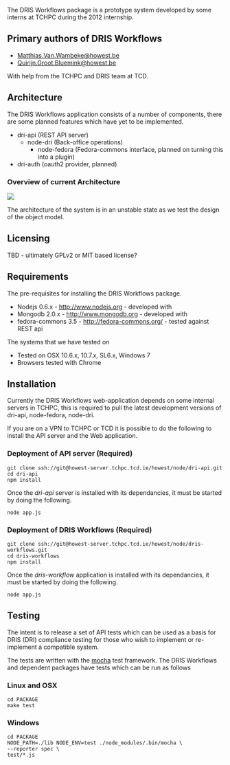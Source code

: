 The DRIS Workflows package is a prototype system developed by some interns at TCHPC during the 2012 internship.

## Primary authors of DRIS Workflows

* <Matthias.Van.Wambeke@howest.be>
* <Quirijn.Groot.Bluemink@howest.be>

With help from the TCHPC and DRIS team at TCD.

## Architecture

The DRIS Workflows application consists of a number of components,
there are some planned features which have yet to be implemented.

* dri-api (REST API server)
  * node-dri (Back-office operations)
    * node-fedora (Fedora-commons interface, planned on turning this
    into a plugin)
* dri-auth (oauth2 provider, planned)

### Overview of current Architecture

![](/img/HighLevelArch-mvanwamb-qgrootbl-jtang-2012-04-13-dris-workflows.png)

The architecture of the system is in an unstable state as we test the
design of the object model.

## Licensing

TBD - ultimately GPLv2 or MIT based license?

## Requirements

The pre-requisites for installing the DRIS Workflows package.

* Nodejs 0.6.x - <http://www.nodejs.org> - developed with
* Mongodb 2.0.x - <http://www.mongodb.org> - developed with
* fedora-commons 3.5 - <http://fedora-commons.org/> - tested against REST api

The systems that we have tested on

* Tested on OSX 10.6.x, 10.7.x, SL6.x, Windows 7
* Browsers tested with Chrome

## Installation

Currently the DRIS Workflows web-application depends on some internal
servers in TCHPC, this is required to pull the latest development versions
of dri-api, node-fedora, node-dri.

If you are on a VPN to TCHPC or TCD it is possible to do the following to
install the API server and the Web application.

### Deployment of API server (Required)

	git clone ssh://git@howest-server.tchpc.tcd.ie/howest/node/dri-api.git
	cd dri-api
	npm install

Once the _dri-api_ server is installed with its dependancies, it must
be started by doing the following.

	node app.js

### Deployment of DRIS Workflows (Required)

	git clone ssh://git@howest-server.tchpc.tcd.ie/howest/node/dris-workflows.git
	cd dris-workflows
	npm install

Once the _dris-workflow_ application is installed with its dependancies, it must
be started by doing the following.

	node app.js

## Testing

The intent is to release a set of API tests which can be used as a basis
for DRIS (DRI) compliance testing for those who wish to implement or
re-implement a compatible system.

The tests are written with the [mocha](http://visionmedia.github.com/mocha/) test framework.
The DRIS Workflows and dependent packages have tests which can be run as follows

### Linux and OSX

	cd PACKAGE
	make test

### Windows

	cd PACKAGE
	NODE_PATH=./lib NODE_ENV=test ./node_modules/.bin/mocha \
	--reporter spec \
	test/*.js
